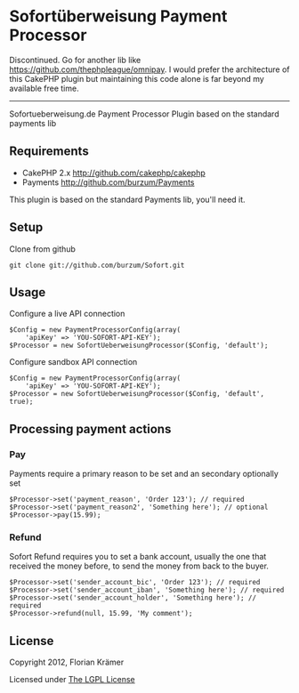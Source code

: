# Sofortüberweisung Payment Processor

Discontinued. Go for another lib like https://github.com/thephpleague/omnipay. I would prefer the architecture of this CakePHP plugin but maintaining this code alone is far beyond my available free time.

---

Sofortueberweisung.de Payment Processor Plugin based on the standard payments lib

## Requirements

 * CakePHP 2.x http://github.com/cakephp/cakephp
 * Payments http://github.com/burzum/Payments

This plugin is based on the standard Payments lib, you'll need it.

## Setup ##

Clone from github

	git clone git://github.com/burzum/Sofort.git

## Usage

Configure a live API connection

	$Config = new PaymentProcessorConfig(array(
		'apiKey' => 'YOU-SOFORT-API-KEY');
	$Processor = new SofortUeberweisungProcessor($Config, 'default');

Configure sandbox API connection

	$Config = new PaymentProcessorConfig(array(
		'apiKey' => 'YOU-SOFORT-API-KEY');
	$Processor = new SofortUeberweisungProcessor($Config, 'default', true);

## Processing payment actions

### Pay

Payments require a primary reason to be set and an secondary optionally set

	$Processor->set('payment_reason', 'Order 123'); // required
	$Processor->set('payment_reason2', 'Something here'); // optional
	$Processor->pay(15.99);

### Refund

Sofort Refund requires you to set a bank account, usually the one that received the money before, to send the money from back to the buyer.

	$Processor->set('sender_account_bic', 'Order 123'); // required
	$Processor->set('sender_account_iban', 'Something here'); // required
	$Processor->set('sender_account_holder', 'Something here'); // required
	$Processor->refund(null, 15.99, 'My comment');

## License ##

Copyright 2012, Florian Krämer

Licensed under [The LGPL License](http://www.opensource.org/licenses/lgpl-license.php)
